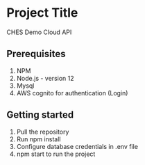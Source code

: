 # Project Title

CHES Demo Cloud API

## Prerequisites

1. NPM
2. Node.js - version 12
3. Mysql
4. AWS cognito for authentication (Login)

## Getting started

1. Pull the repository
2. Run npm install
3. Configure database credentials in .env file
4. npm start to run the  project

